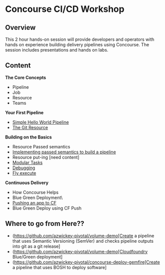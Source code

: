 # Concourse CI/CD Workshop
## Overview

This 2 hour hands-on session will provide developers and operators with hands on experience building delivery pipelines using Concourse. The session includes presentations and hands on labs.

## Content

**The Core Concepts**
* Pipeline
* Job
* Resource
* Teams

**Your First Pipeline**
* [Simple Hello World Pipeline](labs/01-first-pipeline.md)
* [The Git Resource](labs/02-git-resource.md)

**Building on the Basics**
* Resource Passed semantics
* [Implementing passed semantics to build a pipeline](labs/03-passed-semantics.md)
* Resource put-ing [need content]
* [Modular Tasks](labs/04-modularize-tasks.md)
* [Debugging](labs/05-fly-hijack.md)
* [Fly execute](labs/06-one-off-task.md)

**Continuous Delivery**
* How Concourse Helps
* Blue Green Deployment\
* [Pushing an app to CF](labs/07-cf-push.md)
* Blue Green Deploy using CF Push

## Where to go from Here??
 * (https://github.com/azwickey-pivotal/volume-demo[Create a pipeline that uses Semantic Versioning (SemVer) and checks pipeline outputs into git as a git release]
 * (https://github.com/azwickey-pivotal/volume-demo[Cloudfoundry Blue/Green deployment]
 * (https://github.com/azwickey-pivotal/concourse-deploy-gemfire[Create a pipeline that uses BOSH to deploy software]
